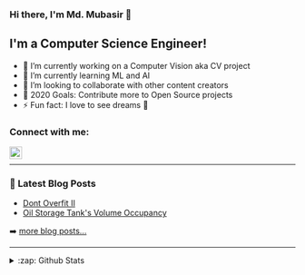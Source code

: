 ### Hi there, I'm Md. Mubasir 👋

## I'm a Computer Science Engineer!

- 🔭 I’m currently working on a Computer Vision aka CV project
- 🌱 I’m currently learning ML and AI
- 👯 I’m looking to collaborate with other content creators
- 🥅 2020 Goals: Contribute more to Open Source projects
- ⚡ Fun fact: I love to see dreams 🤣

### Connect with me:

[<img align="left" alt="codeSTACKr | LinkedIn" width="22px" src="https://cdn.jsdelivr.net/npm/simple-icons@v3/icons/linkedin.svg" />][linkedin]

<br />

---

### 📕 Latest Blog Posts

<!-- BLOG-POST-LIST:START -->

- [Dont Overfit II](https://towardsdatascience.com/dont-overfit-ii-how-to-avoid-overfitting-in-your-machine-learning-and-deep-learning-models-2ff903f4b36a)
- [Oil Storage Tank's Volume Occupancy](https://towardsdatascience.com/oil-storage-tanks-volume-occupancy-on-satellite-imagery-using-yolov3-3cf251362d9d)
<!-- BLOG-POST-LIST:END -->

➡️ [more blog posts...](https://medium.com/@talk2mubasir0587)

---

<details>
  <summary>:zap: Github Stats</summary>

  <img align="left" alt="Mubasir's Github Stats" src="https://github-readme-stats.codestackr.vercel.app/api?username=mdmub0587&show_icons=true&hide_border=true" />

</details>

[linkedin]: https://www.linkedin.com/in/mdmubasir1998/
